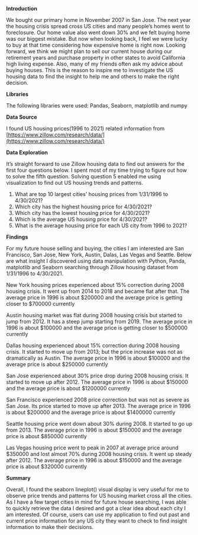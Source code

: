 **Introduction**

We bought our primary home in November 2007 in San Jose. The next year the housing crisis spread cross US cities and many people’s homes went to foreclosure. Our home value also went down 30% and we felt buying home was our biggest mistake. But now when looking back, I feel we were lucky to buy at that time considering how expensive home is right now. Looking forward, we think we might plan to sell our current house during our retirement years and purchase property in other states to avoid California high living expense. Also, many of my friends often ask my advice about buying houses. This is the reason to inspire me to investigate the US housing data to find the insight to help me and others to make the right decision.

**Libraries**

The following libraries were used: Pandas, Seaborn, matplotlib and numpy

**Data Source**

I found US housing prices(1996 to 2021) related information from [https://www.zillow.com/research/data/](https://www.zillow.com/research/data/)

**Data Exploration**

It’s straight forward to use Zillow housing data to find out answers for the first four questions below. I spent most of my time trying to figure out how to solve the fifth question. Solving question 5 enabled me using visualization to find out US housing trends and patterns.

1.  What are top 10 largest cities' housing prices from 1/31/1996 to 4/30/2021?
2.  Which city has the highest housing price for 4/30/2021?
3.  Which city has the lowest housing price for 4/30/2021?
4.  Which is the average US housing price for 4/30/2021?
5.  What is the average housing price for each US city from 1996 to 2021?

**Findings**

For my future house selling and buying, the cities I am interested are San Francisco, San Jose, New York, Austin, Dalas, Las Vegas and Seattle. Below are what insight I discovered using data manipulation with Python, Panda, matplotlib and Seaborn searching through Zillow housing dataset from 1/31/1996 to 4/30/2021.

New York housing prices experienced about 15% correction during 2008 housing crisis. It went up from 2014 to 2018 and became flat after that. The average price in 1996 is about $200000 and the average price is getting closer to $700000 currently

Austin housing market was flat during 2008 housing crisis but started to jump from 2012. It has a steep jump starting from 2019. The average price in 1996 is about $100000 and the average price is getting closer to $500000 currently

Dallas housing experienced about 15% correction during 2008 housing crisis. It started to move up from 2013; but the price increase was not as dramatically as Austin. The average price in 1996 is about $100000 and the average price is about $250000 currently

San Jose experienced about 30% price drop during 2008 housing crisis. It started to move up after 2012. The average price in 1996 is about $150000 and the average price is about $1200000 currently

San Francisco experienced 2008 price correction but was not as severe as San Jose. Its price started to move up after 2013. The average price in 1996 is about $200000 and the average price is about $1400000 currently

Seattle housing price went down about 30% during 2008. It started to go up from 2013. The average price in 1996 is about $150000 and the average price is about $850000 currently

Las Vegas housing price went to peak in 2007 at average price around $350000 and lost almost 70% during 2008 housing crisis. It went up steady after 2012. The average price in 1996 is about $150000 and the average price is about $320000 currently

**Summary**

Overall, I found the seaborn lineplot() visual display is very useful for me to observe price trends and patterns for US housing market cross all the cities. As I have a few target cities in mind for future house searching, I was able to quickly retrieve the data I desired and got a clear idea about each city I am interested. Of course, users can use my application to find out past and current price information for any US city they want to check to find insight information to make their decisions.
